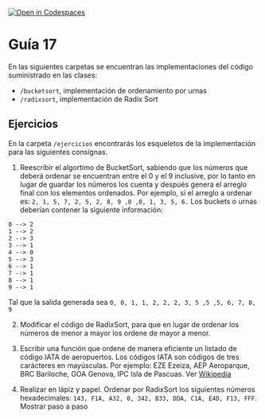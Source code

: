[![Open in Codespaces](https://classroom.github.com/assets/launch-codespace-7f7980b617ed060a017424585567c406b6ee15c891e84e1186181d67ecf80aa0.svg)](https://classroom.github.com/open-in-codespaces?assignment_repo_id=11278260)
# Guía 17

En las siguientes carpetas se encuentran las implementaciones del código suministrado en las clases:

- `/bucketsort`, implementación de ordenamiento por urnas
- `/radixsort`, implementación de Radix Sort

## Ejercicios

En la carpeta `/ejercicios` encontrarás los esqueletos de la implementación para las siguientes consignas.

1. Reescribir el algortimo de BucketSort, sabiendo que los números que deberá ordenar se encuentran entre el 0 y el 9 inclusive, por lo tanto en lugar de guardar los números los cuenta y después genera el arreglo final con los elementos ordenados. Por ejemplo, si el arreglo a ordenar es: ```2, 1, 5, 7, 2, 5, 2, 8, 9 ,0 ,0, 1, 3, 5, 6.``` Los buckets o urnas deberían contener la siguiente información:

```
0 --> 2
1 --> 2
2 --> 3
3 --> 1
4 --> 0
5 --> 3
6 --> 1
7 --> 1
8 --> 1
9 --> 1
```

Tal que la salida generada sea ```0, 0, 1, 1, 2, 2, 2, 3, 5 ,5 ,5, 6, 7, 8, 9```

2. Modificar el código de RadixSort, para que en lugar de ordenar los números de menor a mayor los ordene de mayor a menor.
   
3. Escribir una función que ordene de manera eficiente un listado de código IATA de aeropuertos. Los códigos IATA son códigos de tres carácteres en mayúsculas. Por ejemplo: EZE Ezeiza, AEP Aeroparque, BRC Bariloche, GOA Genova, IPC Isla de Pascuas. Ver [Wikipedia][def]

[def]: https://es.wikipedia.org/wiki/Anexo:Aeropuertos_seg%C3%BAn_el_c%C3%B3digo_IATA

4. Realizar en lápiz y papel. Ordenar por RadixSort los siguientes números hexadecimales: ```143, F1A, A32, 0, 342, B33, DDA, C1A, E4D, F13, FFF```. Mostrar paso a paso
 